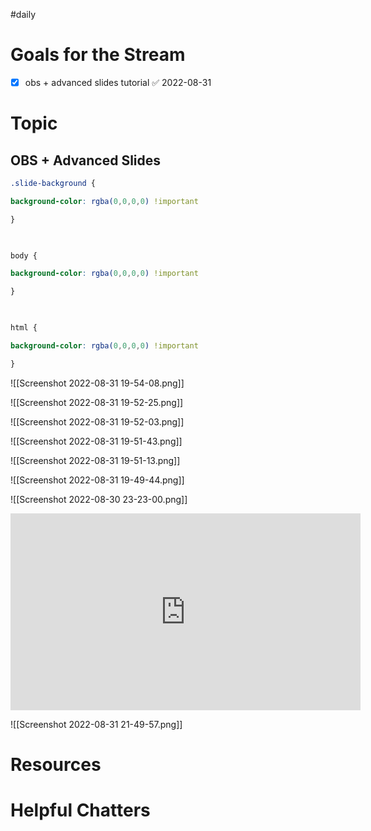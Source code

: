 #daily

# Goals for the Stream

- [x] obs + advanced slides tutorial ✅ 2022-08-31
# Topic

## OBS + Advanced Slides

```css
.slide-background {

background-color: rgba(0,0,0,0) !important

}

  

body {

background-color: rgba(0,0,0,0) !important

}

  

html {

background-color: rgba(0,0,0,0) !important

}
```

![[Screenshot 2022-08-31 19-54-08.png]]

![[Screenshot 2022-08-31 19-52-25.png]]

![[Screenshot 2022-08-31 19-52-03.png]]

![[Screenshot 2022-08-31 19-51-43.png]]

![[Screenshot 2022-08-31 19-51-13.png]]

![[Screenshot 2022-08-31 19-49-44.png]]

![[Screenshot 2022-08-30 23-23-00.png]]


<iframe width="560" height="315" src="https://www.youtube.com/embed/BFb32HK_U_A" title="YouTube video player" frameborder="0" allow="accelerometer; autoplay; clipboard-write; encrypted-media; gyroscope; picture-in-picture" allowfullscreen></iframe>

![[Screenshot 2022-08-31 21-49-57.png]]
# Resources


# Helpful Chatters